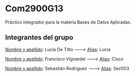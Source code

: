 # Com2900G13
Práctico integrador para la materia Bases de Datos Aplicadas.

## Integrantes del grupo 
  <ins>Nombre y apellido</ins>: Lucia De Titto ---> <ins>Alias</ins>: Lucia  
  
  <ins>Nombre y apellido</ins>: Francisco Vignardel ---> <ins>Alias</ins>: Cisco
  
  <ins>Nombre y apellido</ins>: Sebastián Rodriguez ---> <ins>Alias</ins>: Sez003
